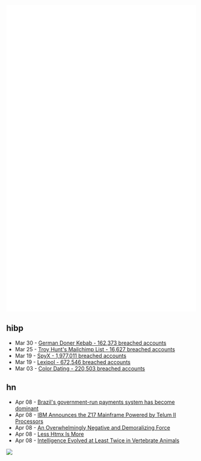 ![Metrics](https://raw.githubusercontent.com/phixion/phixion/master/metrics.svg)

## hibp

<!--
for https://github.com/phixion/phixion/blob/main/.github/workflows/feeds.yml
-->
<!--START_SECTION:haveibeenpwnd-->
- Mar 30 - [German Doner Kebab - 162,373 breached accounts](https://haveibeenpwned.com/PwnedWebsites#GermanDonerKebab)
- Mar 25 - [Troy Hunt's Mailchimp List - 16,627 breached accounts](https://haveibeenpwned.com/PwnedWebsites#TroyHuntMailchimpList)
- Mar 19 - [SpyX - 1,977,011 breached accounts](https://haveibeenpwned.com/PwnedWebsites#SpyX)
- Mar 19 - [Lexipol - 672,546 breached accounts](https://haveibeenpwned.com/PwnedWebsites#Lexipol)
- Mar 03 - [Color Dating - 220,503 breached accounts](https://haveibeenpwned.com/PwnedWebsites#ColorDating)
<!--END_SECTION:haveibeenpwnd-->

## hn

<!--
for https://github.com/phixion/phixion/blob/main/.github/workflows/feeds.yml
-->
<!--START_SECTION:hn-->
- Apr 08 - [Brazil's government-run payments system has become dominant](https://www.economist.com/the-americas/2025/04/03/brazils-government-run-payments-system-has-become-dominant)
- Apr 08 - [IBM Announces the Z17 Mainframe Powered by Telum II Processors](https://www.phoronix.com/news/IBM-z17-Telum-2-Announced)
- Apr 08 - [An Overwhelmingly Negative and Demoralizing Force](https://aftermath.site/ai-video-game-development-art-vibe-coding-midjourney)
- Apr 08 - [Less Htmx Is More](https://unplannedobsolescence.com/blog/less-htmx-is-more/)
- Apr 08 - [Intelligence Evolved at Least Twice in Vertebrate Animals](https://www.quantamagazine.org/intelligence-evolved-at-least-twice-in-vertebrate-animals-20250407/)
<!--END_SECTION:hn-->

<!--
for https://yhype.me
-->
![](https://hit.yhype.me/github/profile?user_id=13013670)
